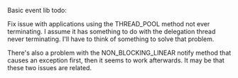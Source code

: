 Basic event lib todo:

Fix issue with applications using the THREAD_POOL method not ever terminating. I assume it has something to do with the delegation thread never terminating. I'll have to think of something to solve that problem.

There's also a problem with the NON_BLOCKING_LINEAR notify method that causes an exception first, then it seems to work afterwards. It may be that these two issues are related.
